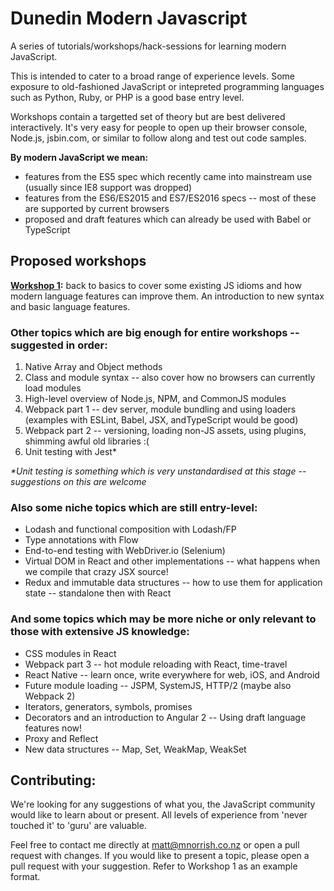 # Dunedin Modern Javascript

A series of tutorials/workshops/hack-sessions for learning modern JavaScript.

This is intended to cater to a broad range of experience levels. Some exposure to old-fashioned JavaScript or intepreted programming languages such as Python, Ruby, or PHP is a good base entry level.

Workshops contain a targetted set of theory but are best delivered interactively. It's very easy for people to open up their browser console, Node.js, jsbin.com, or similar to follow along and test out code samples.

__By modern JavaScript we mean:__

* features from the ES5 spec which recently came into mainstream use (usually since IE8 support was dropped)
* features from the ES6/ES2015 and ES7/ES2016 specs -- most of these are supported by current browsers
* proposed and draft features which can already be used with Babel or TypeScript


## Proposed workshops

__[Workshop 1](workshops/1):__ back to basics to cover some existing JS idioms and how modern language features can improve them. An introduction to new syntax and basic language features.

### Other topics which are big enough for entire workshops -- suggested in order:

1. Native Array and Object methods
2. Class and module syntax -- also cover how no browsers can currently load modules
3. High-level overview of Node.js, NPM, and CommonJS modules
4. Webpack part 1 -- dev server, module bundling and using loaders (examples with ESLint, Babel, JSX, andTypeScript would be good)
5. Webpack part 2 -- versioning, loading non-JS assets, using plugins, shimming awful old libraries :(
5. Unit testing with Jest*

_*Unit testing is something which is very unstandardised at this stage -- suggestions on this are welcome_

### Also some niche topics which are still entry-level:

* Lodash and functional composition with Lodash/FP
* Type annotations with Flow
* End-to-end testing with WebDriver.io (Selenium)
* Virtual DOM in React and other implementations -- what happens when we compile that crazy JSX source!
* Redux and immutable data structures -- how to use them for application state -- standalone then with React

### And some topics which may be more niche or only relevant to those with extensive JS knowledge:

* CSS modules in React
* Webpack part 3 -- hot module reloading with React, time-travel
* React Native -- learn once, write everywhere for web, iOS, and Android
* Future module loading -- JSPM, SystemJS, HTTP/2 (maybe also Webpack 2)
* Iterators, generators, symbols, promises
* Decorators and an introduction to Angular 2 -- Using draft language features now!
* Proxy and Reflect
* New data structures -- Map, Set, WeakMap, WeakSet

## Contributing:

We're looking for any suggestions of what you, the JavaScript community would like to learn about or present. All levels of experience from 'never touched it' to 'guru' are valuable.

Feel free to contact me directly at matt@mnorrish.co.nz or open a pull request with changes. If you would like to present a topic, please open a pull request with your suggestion. Refer to Workshop 1 as an example format.
